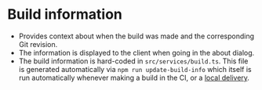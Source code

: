 # Build information
*   Provides context about when the build was made and the corresponding Git revision.
*   The information is displayed to the client when going in the about dialog.
*   The build information is hard-coded in `src/services/build.ts`. This file is generated automatically via `npm run update-build-info` which itself is run automatically whenever making a build in the CI, or a [local delivery](../Old%20documentation/Build%20deliveries%20locally.md).